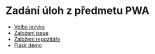 # Zadání úloh z předmetu PWA

- [Volba jazyka](./volba-jazyka.md)
- [Založení issue](./zalozeni-issue.md)
- [Založení repozitáře](./zalozeni-repo.md)
- [Flask demo](./flask-demo.md)

